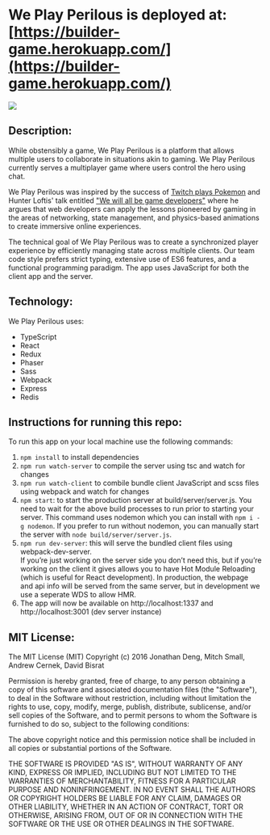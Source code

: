# We Play Perilous is deployed at: [https://builder-game.herokuapp.com/](https://builder-game.herokuapp.com/)

![](http://www.giphy.com/gifs/3o7TKEgxA6q5yzgAfu/giphy.gif)

## Description:
While obstensibly a game, We Play Perilous is a platform that allows multiple users to collaborate in situations akin to gaming.  We Play Perilous currently serves a multiplayer game where users control the hero using chat.

We Play Perilous was inspired by the success of [Twitch plays Pokemon](https://www.twitch.tv/twitchplayspokemon) and Hunter Loftis' talk entitled ["We will all be game developers"](http://2014.jsconf.eu/speakers/hunter-loftis-we-will-all-be-game-programmers.html) where he argues that web developers can apply the lessons pioneered by gaming in the areas of networking, state management, and physics-based animations to create immersive online experiences.

The technical goal of We Play Perilous was to create a synchronized player experience by efficiently managing state across multiple clients. Our team code style prefers strict typing, extensive use of ES6 features, and a functional programming paradigm. The app uses JavaScript for both the client app and the server.

## Technology:
We Play Perilous uses:
* TypeScript
* React
* Redux
* Phaser
* Sass
* Webpack
* Express
* Redis

## Instructions for running this repo:
To run this app on your local machine use the following commands:
1. `npm install` to install dependencies
2. `npm run watch-server` to compile the server using tsc and watch for changes
3. `npm run watch-client` to combile bundle client JavaScript and scss files using webpack and watch for changes
4. `npm start`: to start the production server at build/server/server.js.  You need to wait for the above build processes to run prior to starting your server.  This command uses nodemon which you can install with `npm i -g nodemon`.  If you prefer to run without nodemon, you can manually start the server with `node build/server/server.js`.
5. `npm run dev-server`: this will serve the bundled client files using webpack-dev-server.  
If you’re just working on the server side you don’t need this, but if you’re working on the 
client it gives allows you to have Hot Module Reloading (which is useful for React development). In production, the webpage and api info will be served from the same server, but in development we use a seperate WDS to allow HMR.
6. The app will now be available on http://localhost:1337 and http://localhost:3001 (dev server instance)

## MIT License:
The MIT License (MIT)
Copyright (c) 2016 Jonathan Deng, Mitch Small, Andrew Cernek, David Bisrat

Permission is hereby granted, free of charge, to any person obtaining a copy of this software and associated documentation files (the "Software"), to deal in the Software without restriction, including without limitation the rights to use, copy, modify, merge, publish, distribute, sublicense, and/or sell copies of the Software, and to permit persons to whom the Software is furnished to do so, subject to the following conditions:

The above copyright notice and this permission notice shall be included in all copies or substantial portions of the Software.

THE SOFTWARE IS PROVIDED "AS IS", WITHOUT WARRANTY OF ANY KIND, EXPRESS OR IMPLIED, INCLUDING BUT NOT LIMITED TO THE WARRANTIES OF MERCHANTABILITY, FITNESS FOR A PARTICULAR PURPOSE AND NONINFRINGEMENT. IN NO EVENT SHALL THE AUTHORS OR COPYRIGHT HOLDERS BE LIABLE FOR ANY CLAIM, DAMAGES OR OTHER LIABILITY, WHETHER IN AN ACTION OF CONTRACT, TORT OR OTHERWISE, ARISING FROM, OUT OF OR IN CONNECTION WITH THE SOFTWARE OR THE USE OR OTHER DEALINGS IN THE SOFTWARE.

